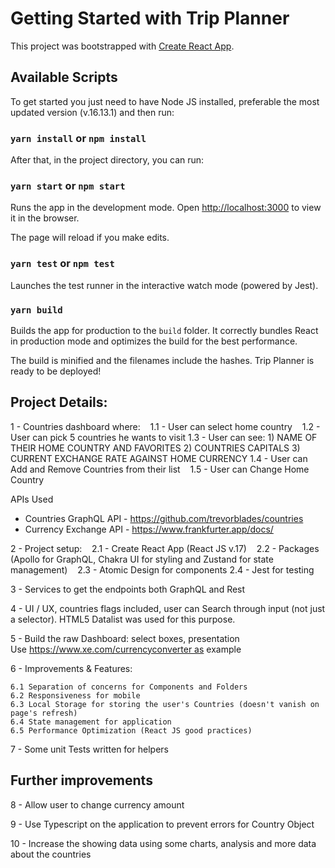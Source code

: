 # Getting Started with Trip Planner

This project was bootstrapped with [Create React App](https://github.com/facebook/create-react-app).

## Available Scripts

To get started you just need to have Node JS installed, preferable the most updated version (v.16.13.1) and then run:

### `yarn install` or `npm install`

After that, in the project directory, you can run:

### `yarn start` or `npm start`

Runs the app in the development mode.
Open [http://localhost:3000](http://localhost:3000) to view it in the browser.

The page will reload if you make edits.

### `yarn test` or `npm test`

Launches the test runner in the interactive watch mode (powered by Jest).

### `yarn build`

Builds the app for production to the `build` folder.
It correctly bundles React in production mode and optimizes the build for the best performance.

The build is minified and the filenames include the hashes.
Trip Planner is ready to be deployed!

## Project Details:

1 - Countries dashboard where:
   1.1 - User can select home country
   1.2 - User can pick 5 countries he wants to visit
   1.3 - User can see:
	1) NAME OF THEIR HOME COUNTRY AND FAVORITES
	2) COUNTRIES CAPITALS
	3) CURRENT EXCHANGE RATE AGAINST HOME CURRENCY
   1.4 - User can Add and Remove Countries from their list
   1.5 - User can Change Home Country

APIs Used
* Countries GraphQL API - https://github.com/trevorblades/countries
* Currency Exchange API - https://www.frankfurter.app/docs/


2 - Project setup:
   2.1 - Create React App (React JS v.17)
   2.2 - Packages (Apollo for GraphQL, Chakra UI for styling and Zustand for state management)
   2.3 - Atomic Design for components
   2.4 - Jest for testing

3 - Services to get the endpoints both GraphQL and Rest

4 - UI / UX, countries flags included, user can Search through input (not just a selector).
HTML5 Datalist was used for this purpose.

5 - Build the raw Dashboard: select boxes, presentation
Use https://www.xe.com/currencyconverter as example

6 - Improvements & Features:

    6.1 Separation of concerns for Components and Folders
    6.2 Responsiveness for mobile
    6.3 Local Storage for storing the user's Countries (doesn't vanish on page's refresh)
    6.4 State management for application
    6.5 Performance Optimization (React JS good practices)

7 - Some unit Tests written for helpers

## Further improvements

8 - Allow user to change currency amount

9 - Use Typescript on the application to prevent errors for Country Object

10 - Increase the showing data using some charts, analysis and more data about the countries
